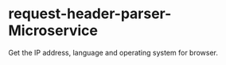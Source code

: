 # request-header-parser-Microservice
 Get the IP address, language and operating system for browser.